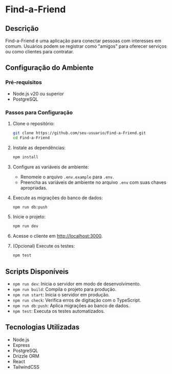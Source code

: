 # Find-a-Friend

## Descrição
Find-a-Friend é uma aplicação para conectar pessoas com interesses em comum. Usuários podem se registrar como "amigos" para oferecer serviços ou como clientes para contratar.

## Configuração do Ambiente

### Pré-requisitos
- Node.js v20 ou superior
- PostgreSQL

### Passos para Configuração

1. Clone o repositório:
   ```bash
   git clone https://github.com/seu-usuario/Find-a-Friend.git
   cd Find-a-Friend
   ```

2. Instale as dependências:
   ```bash
   npm install
   ```

3. Configure as variáveis de ambiente:
   - Renomeie o arquivo `.env.example` para `.env`.
   - Preencha as variáveis de ambiente no arquivo `.env` com suas chaves apropriadas.

4. Execute as migrações do banco de dados:
   ```bash
   npm run db:push
   ```

5. Inicie o projeto:
   ```bash
   npm run dev
   ```

6. Acesse o cliente em [http://localhost:3000](http://localhost:3000).

6. (Opcional) Execute os testes:
   ```bash
   npm test
   ```

## Scripts Disponíveis

- `npm run dev`: Inicia o servidor em modo de desenvolvimento.
- `npm run build`: Compila o projeto para produção.
- `npm run start`: Inicia o servidor em produção.
- `npm run check`: Verifica erros de digitação com o TypeScript.
- `npm run db:push`: Aplica migrações ao banco de dados.
- `npm test`: Executa os testes automatizados.

## Tecnologias Utilizadas
- Node.js
- Express
- PostgreSQL
- Drizzle ORM
- React
- TailwindCSS
